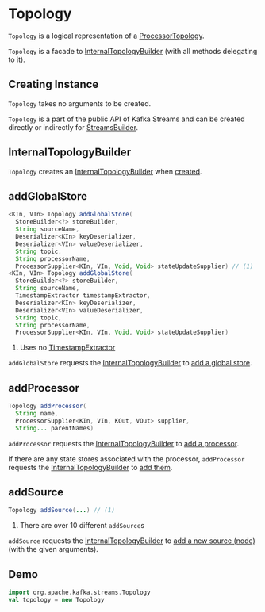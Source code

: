 # Topology

`Topology` is a logical representation of a [ProcessorTopology](processor/ProcessorTopology.md).

`Topology` is a facade to [InternalTopologyBuilder](InternalTopologyBuilder.md) (with all methods delegating to it).

## Creating Instance

`Topology` takes no arguments to be created.

`Topology` is a part of the public API of Kafka Streams and can be created directly or indirectly for [StreamsBuilder](kstream/StreamsBuilder.md#topology).

## <span id="internalTopologyBuilder"> InternalTopologyBuilder

`Topology` creates an [InternalTopologyBuilder](InternalTopologyBuilder.md) when [created](#creating-instance).

## <span id="addGlobalStore"> addGlobalStore

```java
<KIn, VIn> Topology addGlobalStore(
  StoreBuilder<?> storeBuilder,
  String sourceName,
  Deserializer<KIn> keyDeserializer,
  Deserializer<VIn> valueDeserializer,
  String topic,
  String processorName,
  ProcessorSupplier<KIn, VIn, Void, Void> stateUpdateSupplier) // (1)
<KIn, VIn> Topology addGlobalStore(
  StoreBuilder<?> storeBuilder,
  String sourceName,
  TimestampExtractor timestampExtractor,
  Deserializer<KIn> keyDeserializer,
  Deserializer<VIn> valueDeserializer,
  String topic,
  String processorName,
  ProcessorSupplier<KIn, VIn, Void, Void> stateUpdateSupplier)
```

1. Uses no [TimestampExtractor](processor/TimestampExtractor.md)

`addGlobalStore` requests the [InternalTopologyBuilder](#internalTopologyBuilder) to [add a global store](InternalTopologyBuilder.md#addGlobalStore).

## <span id="addProcessor"> addProcessor

```java
Topology addProcessor(
  String name,
  ProcessorSupplier<KIn, VIn, KOut, VOut> supplier,
  String... parentNames)
```

`addProcessor` requests the [InternalTopologyBuilder](#internalTopologyBuilder) to [add a processor](InternalTopologyBuilder.md#addProcessor).

If there are any state stores associated with the processor, `addProcessor` requests the [InternalTopologyBuilder](#internalTopologyBuilder) to [add them](InternalTopologyBuilder.md#addStateStore).

## <span id="addSource"> addSource

```java
Topology addSource(...) // (1)
```

1. There are over 10 different `addSource`s

`addSource` requests the [InternalTopologyBuilder](#internalTopologyBuilder) to [add a new source (node)](InternalTopologyBuilder.md#addSource) (with the given arguments).

## Demo

```scala
import org.apache.kafka.streams.Topology
val topology = new Topology
```
